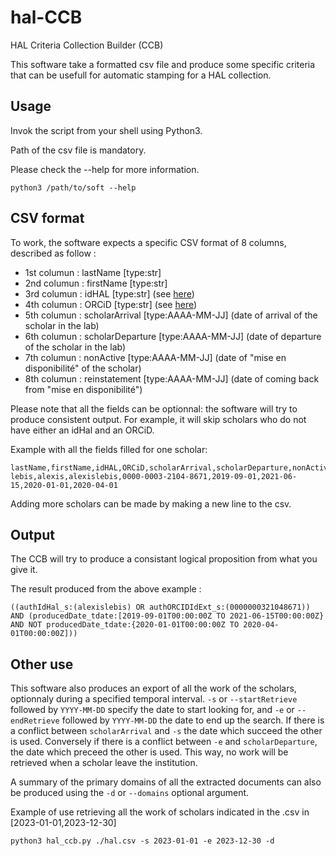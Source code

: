 # hal-CCB
HAL Criteria Collection Builder (CCB)

This software take a formatted csv file and produce some specific criteria that can be usefull for automatic stamping for a HAL collection.

## Usage
Invok the script from your shell using Python3.

Path of the csv file is mandatory.

Please check the --help for more information.

```
python3 /path/to/soft --help
```

## CSV format
To work, the software expects a specific CSV format of 8 columns, described as follow :

* 1st columun : lastName [type:str]
* 2nd columun : firstName [type:str]
* 3rd columun : idHAL [type:str] (see [here](https://doc.archives-ouvertes.fr/en/idhal-and-cv/))
* 4th columun : ORCiD [type:str] (see [here](https://orcid.org/))
* 5th columun : scholarArrival [type:AAAA-MM-JJ] (date of arrival of the scholar in the lab)
* 6th columun : scholarDeparture [type:AAAA-MM-JJ] (date of departure of the scholar in the lab)
* 7th columun : nonActive [type:AAAA-MM-JJ] (date of "mise en disponibilité" of the scholar)
* 8th columun : reinstatement [type:AAAA-MM-JJ] (date of coming back from "mise en disponibilité")

Please note that all the fields can be optionnal: the software will try to produce consistent output. For example, it will skip scholars who do not have either an idHal and an ORCiD.

Example with all the fields filled for one scholar:
```
lastName,firstName,idHAL,ORCiD,scholarArrival,scholarDeparture,nonActive,reinstatement
lebis,alexis,alexislebis,0000-0003-2104-8671,2019-09-01,2021-06-15,2020-01-01,2020-04-01
```

Adding more scholars can be made by making a new line to the csv.

## Output
The CCB will try to produce a consistant logical proposition from what you give it.

The result produced from the above example :
```
((authIdHal_s:(alexislebis) OR authORCIDIdExt_s:(0000000321048671)) AND (producedDate_tdate:[2019-09-01T00:00:00Z TO 2021-06-15T00:00:00Z} AND NOT producedDate_tdate:{2020-01-01T00:00:00Z TO 2020-04-01T00:00:00Z]))
```

## Other use
This software also produces an export of all the work of the scholars, optionnaly during a specified temporal interval. `-s` or `--startRetrieve` followed by `YYYY-MM-DD` specify the date to start looking for, and `-e` or `--endRetrieve` followed by `YYYY-MM-DD` the date to end up the search. If there is a conflict between `scholarArrival` and `-s` the date which succeed the other is used. Conversely if there is a conflict between `-e` and `scholarDeparture`, the date which preceed the other is used. This way, no work will be retrieved when a scholar leave the institution.

A summary of the primary domains of all the extracted documents can also be produced using the `-d` or `--domains` optional argument.

Example of use retrieving all the work of scholars indicated in the .csv in [2023-01-01,2023-12-30]
```
python3 hal_ccb.py ./hal.csv -s 2023-01-01 -e 2023-12-30 -d
```
